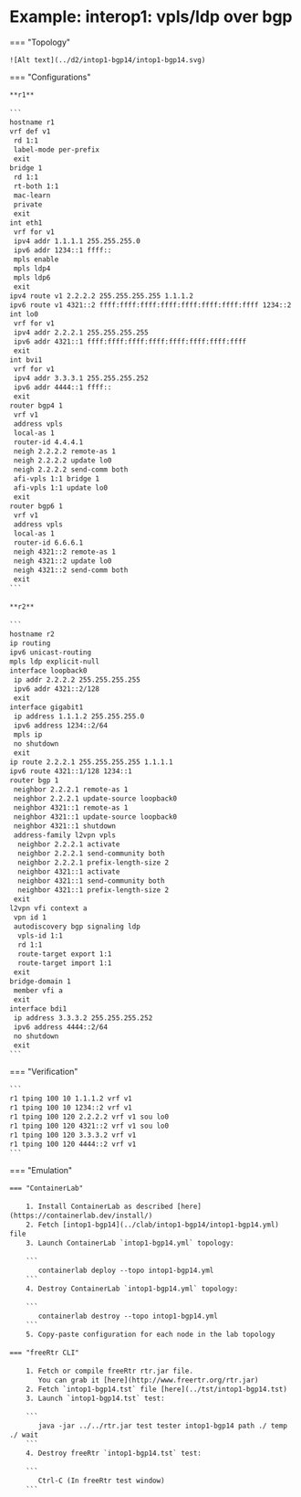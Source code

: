 # Example: interop1: vpls/ldp over bgp

=== "Topology"

    ![Alt text](../d2/intop1-bgp14/intop1-bgp14.svg)

=== "Configurations"

    **r1**

    ```
    hostname r1
    vrf def v1
     rd 1:1
     label-mode per-prefix
     exit
    bridge 1
     rd 1:1
     rt-both 1:1
     mac-learn
     private
     exit
    int eth1
     vrf for v1
     ipv4 addr 1.1.1.1 255.255.255.0
     ipv6 addr 1234::1 ffff::
     mpls enable
     mpls ldp4
     mpls ldp6
     exit
    ipv4 route v1 2.2.2.2 255.255.255.255 1.1.1.2
    ipv6 route v1 4321::2 ffff:ffff:ffff:ffff:ffff:ffff:ffff:ffff 1234::2
    int lo0
     vrf for v1
     ipv4 addr 2.2.2.1 255.255.255.255
     ipv6 addr 4321::1 ffff:ffff:ffff:ffff:ffff:ffff:ffff:ffff
     exit
    int bvi1
     vrf for v1
     ipv4 addr 3.3.3.1 255.255.255.252
     ipv6 addr 4444::1 ffff::
     exit
    router bgp4 1
     vrf v1
     address vpls
     local-as 1
     router-id 4.4.4.1
     neigh 2.2.2.2 remote-as 1
     neigh 2.2.2.2 update lo0
     neigh 2.2.2.2 send-comm both
     afi-vpls 1:1 bridge 1
     afi-vpls 1:1 update lo0
     exit
    router bgp6 1
     vrf v1
     address vpls
     local-as 1
     router-id 6.6.6.1
     neigh 4321::2 remote-as 1
     neigh 4321::2 update lo0
     neigh 4321::2 send-comm both
     exit
    ```

    **r2**

    ```
    hostname r2
    ip routing
    ipv6 unicast-routing
    mpls ldp explicit-null
    interface loopback0
     ip addr 2.2.2.2 255.255.255.255
     ipv6 addr 4321::2/128
     exit
    interface gigabit1
     ip address 1.1.1.2 255.255.255.0
     ipv6 address 1234::2/64
     mpls ip
     no shutdown
     exit
    ip route 2.2.2.1 255.255.255.255 1.1.1.1
    ipv6 route 4321::1/128 1234::1
    router bgp 1
     neighbor 2.2.2.1 remote-as 1
     neighbor 2.2.2.1 update-source loopback0
     neighbor 4321::1 remote-as 1
     neighbor 4321::1 update-source loopback0
     neighbor 4321::1 shutdown
     address-family l2vpn vpls
      neighbor 2.2.2.1 activate
      neighbor 2.2.2.1 send-community both
      neighbor 2.2.2.1 prefix-length-size 2
      neighbor 4321::1 activate
      neighbor 4321::1 send-community both
      neighbor 4321::1 prefix-length-size 2
     exit
    l2vpn vfi context a
     vpn id 1
     autodiscovery bgp signaling ldp
      vpls-id 1:1
      rd 1:1
      route-target export 1:1
      route-target import 1:1
     exit
    bridge-domain 1
     member vfi a
     exit
    interface bdi1
     ip address 3.3.3.2 255.255.255.252
     ipv6 address 4444::2/64
     no shutdown
     exit
    ```

=== "Verification"

    ```
    r1 tping 100 10 1.1.1.2 vrf v1
    r1 tping 100 10 1234::2 vrf v1
    r1 tping 100 120 2.2.2.2 vrf v1 sou lo0
    r1 tping 100 120 4321::2 vrf v1 sou lo0
    r1 tping 100 120 3.3.3.2 vrf v1
    r1 tping 100 120 4444::2 vrf v1
    ```

=== "Emulation"

    === "ContainerLab"

        1. Install ContainerLab as described [here](https://containerlab.dev/install/)  
        2. Fetch [intop1-bgp14](../clab/intop1-bgp14/intop1-bgp14.yml) file  
        3. Launch ContainerLab `intop1-bgp14.yml` topology:  

        ```
           containerlab deploy --topo intop1-bgp14.yml  
        ```
        4. Destroy ContainerLab `intop1-bgp14.yml` topology:  

        ```
           containerlab destroy --topo intop1-bgp14.yml  
        ```
        5. Copy-paste configuration for each node in the lab topology

    === "freeRtr CLI"

        1. Fetch or compile freeRtr rtr.jar file.  
           You can grab it [here](http://www.freertr.org/rtr.jar)  
        2. Fetch `intop1-bgp14.tst` file [here](../tst/intop1-bgp14.tst)  
        3. Launch `intop1-bgp14.tst` test:  

        ```
           java -jar ../../rtr.jar test tester intop1-bgp14 path ./ temp ./ wait
        ```
        4. Destroy freeRtr `intop1-bgp14.tst` test:  

        ```
           Ctrl-C (In freeRtr test window)
        ```

